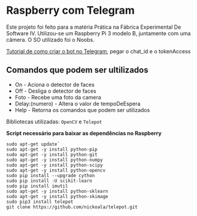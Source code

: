 # Raspberry com Telegram
Este projeto foi feito para a matéria Prática na Fábrica Experimental De Software IV. Utilizou-se um Raspberry Pi 3 modelo B, juntamente com uma câmera. O SO utilizado foi o Noobs.

[Tutorial de como criar o bot no Telegram](https://www.filipeflop.com/blog/telegram-bot-com-raspberry-pi-3/), pegar o chat_id e o tokenAccess


## Comandos que podem ser ultilizados
- On                 - Aciona o detector de faces
- Off                - Desliga o detector de faces
- Foto               - Recebe uma foto da camera
- Delay:(numero)     - Altera o valor de tempoDeEspera
- Help               - Retorna os comandos que podem ser utilizados 

Bibliotecas utilizadas: `OpenCV` e `Telepot`

**Script necessário para baixar as dependências no Raspberry**
```
sudo apt-get update`
sudo apt-get -y install python-pip
sudo apt-get -y install python-git 
sudo apt-get -y install python-numpy 
sudo apt-get -y install python-scipy 
sudo apt-get -y install python-opencv 
sudo pip install --upgrade cython
sudo pip install -U scikit-learn
sudo pip install imutil
sudo apt-get -y install python-sklearn
sudo apt-get -y install python-skimage
sudo pip3 install telepot
git clone https://github.com/nickoala/telepot.git
```
